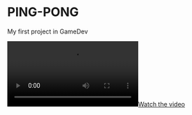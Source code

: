 




# PING-PONG
My first project in GameDev

[![Watch the video](https://user-images.githubusercontent.com/106106750/178017364-f7856ad4-557c-4c4d-a2b4-c4a779128c32.mp4?raw=true)](https://user-images.githubusercontent.com/106106750/178017364-f7856ad4-557c-4c4d-a2b4-c4a779128c32.mp4?raw=true)
